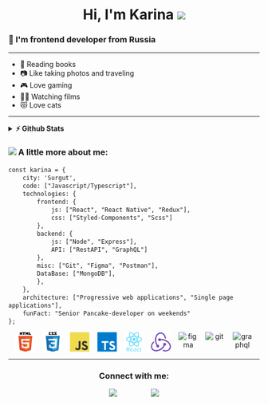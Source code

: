 <h1 align="center">Hi, I'm Karina <img width="35px" src="https://raw.githubusercontent.com/blackcater/blackcater/main/images/Hi.gif"/></h1>

### 🌸 I'm frontend developer from Russia

---

* 📖 Reading books
* 📷 Like taking photos and traveling
* 🎮 Love gaming
* 🍿🥤 Watching films
* 😻 Love cats
___
<details>	
  <summary><b>⚡ Github Stats</b></summary>
<img height="160em" src="https://github-readme-stats.vercel.app/api/top-langs/?username=reenaBoo&theme=tokyonight&exclude_repo=KNN-Image-Classification&show_icons=true&hide_border=true&layout=compact&langs_count=8"/>
</details>

### <img width="50px" src="https://camo.githubusercontent.com/be37cdc8f930300096c506ad4574eaae977c48fbb2705cfcb92f4eeab8282c7a/68747470733a2f2f6d656469612e67697068792e636f6d2f6d656469612f56674344417a634b767352364f4d307557672f67697068792e676966"/> A little more about me:

```
const karina = {
    city: 'Surgut',
    code: ["Javascript/Typescript"],
    technologies: {
        frontend: {
            js: ["React", "React Native", "Redux"],
            css: ["Styled-Components", "Scss"]
        },
        backend: {
            js: ["Node", "Express"],
            API: ["RestAPI", "GraphQL"]
        },
        misc: ["Git", "Figma", "Postman"],
        DataBase: ["MongoDB"],
        },
    },
    architecture: ["Progressive web applications", "Single page applications"],
    funFact: "Senior Pancake-developer on weekends"
};
```
<div align="center" style="display: flex; justify-content: space-evenly">
<img src="https://raw.githubusercontent.com/devicons/devicon/master/icons/html5/html5-original-wordmark.svg" alt="html5" width="40" height="40"/>
<img src="https://raw.githubusercontent.com/devicons/devicon/master/icons/css3/css3-original-wordmark.svg" alt="css3" width="40" height="40"/>
<img src="https://raw.githubusercontent.com/devicons/devicon/master/icons/javascript/javascript-original.svg" alt="javascript" width="40" height="40"/>
<img src="https://raw.githubusercontent.com/devicons/devicon/master/icons/typescript/typescript-original.svg" alt="typescript" width="40" height="40"/>
<img src="https://raw.githubusercontent.com/devicons/devicon/master/icons/react/react-original-wordmark.svg" alt="react" width="40" height="40"/>
<img src="https://raw.githubusercontent.com/devicons/devicon/master/icons/redux/redux-original.svg" alt="redux" width="40" height="40"/>
<img src="https://www.vectorlogo.zone/logos/figma/figma-icon.svg" alt="figma" width="40" height="40"/>
<img src="https://www.vectorlogo.zone/logos/git-scm/git-scm-icon.svg" alt="git" width="40" height="40"/>
<img src="https://www.vectorlogo.zone/logos/graphql/graphql-icon.svg" alt="graphql" width="40" height="40"/>
</div>

___
<h3 align="center">Connect with me:</h3>
<div align="center" style="width: 100px; display: flex; justify-content: space-between; margin: 0 auto">
<a href="https://t.me/r0rrim" target="_blank"><img src="https://www.svgrepo.com/show/349527/telegram.svg" width="40px"/></a>
<a href="https://www.linkedin.com/in/karina-lyapina-5bb19b236/" target="_blank"><img src="https://www.svgrepo.com/show/157006/linkedin.svg" width="40px"/></a>
</div>


